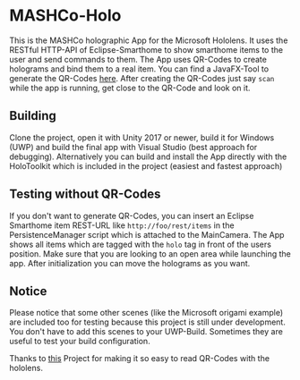 # MASHCo-Holo

This is the MASHCo holographic App for the Microsoft Hololens. It uses the RESTful HTTP-API of Eclipse-Smarthome to show smarthome items to the user and send commands to them. The App uses QR-Codes to create holograms and bind them to a real item. You can find a JavaFX-Tool to generate the QR-Codes [here](https://github.com/SeelabFhdo/SmarthomeLabeler). After creating the QR-Codes just say `scan` while the app is running, get close to the QR-Code and look on it.

## Building
Clone the project, open it with Unity 2017 or newer, build it for Windows (UWP) and build the final app with Visual Studio (best approach for debugging). Alternatively you can build and install the App directly with the HoloToolkit which is included in the project (easiest and fastest approach)


## Testing without QR-Codes
If you don't want to generate QR-Codes, you can insert an Eclipse Smarthome item REST-URL like
`http://foo/rest/items` in the PersistenceManager script which is attached to the MainCamera. The App shows all items which are tagged with the `holo` tag in front of the users position. Make sure that you are looking to an open area while launching the app. After initialization you can move the holograms as you want.  

## Notice

Please notice that some other scenes (like the Microsoft origami example) are included too for testing because this project is still under development. You don't have to add this scenes to your UWP-Build. Sometimes they are useful to test your build configuration.

Thanks to [this](https://github.com/mtaulty/QrCodes) Project for making it so easy to read QR-Codes with the hololens. 
